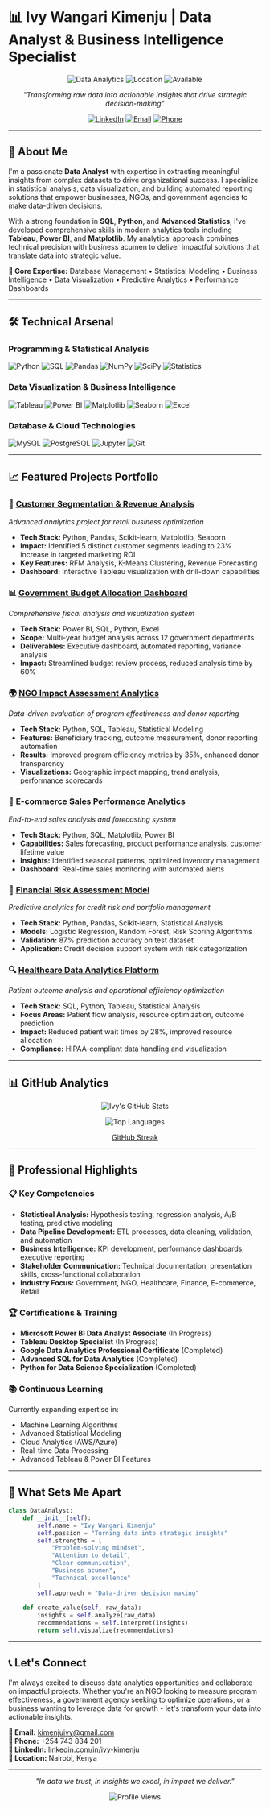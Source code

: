 # 📊 Ivy Wangari Kimenju | Data Analyst & Business Intelligence Specialist

<div align="center">
  
![Data Analytics](https://img.shields.io/badge/Role-Data%20Analyst-blue?style=for-the-badge&logo=tableau)
![Location](https://img.shields.io/badge/Location-Nairobi,%20Kenya-green?style=for-the-badge&logo=googlemaps)
![Available](https://img.shields.io/badge/Status-Open%20to%20Opportunities-brightgreen?style=for-the-badge)

*"Transforming raw data into actionable insights that drive strategic decision-making"*

[![LinkedIn](https://img.shields.io/badge/LinkedIn-0077B5?style=for-the-badge&logo=linkedin&logoColor=white)](https://www.linkedin.com/in/ivy-kimenju)
[![Email](https://img.shields.io/badge/Email-D14836?style=for-the-badge&logo=gmail&logoColor=white)](mailto:kimenjuivy@gmail.com)
[![Phone](https://img.shields.io/badge/Phone-25D366?style=for-the-badge&logo=whatsapp&logoColor=white)](tel:+254743834201)

</div>

---

## 🚀 About Me

I'm a passionate **Data Analyst** with expertise in extracting meaningful insights from complex datasets to drive organizational success. I specialize in statistical analysis, data visualization, and building automated reporting solutions that empower businesses, NGOs, and government agencies to make data-driven decisions.

With a strong foundation in **SQL**, **Python**, and **Advanced Statistics**, I've developed comprehensive skills in modern analytics tools including **Tableau**, **Power BI**, and **Matplotlib**. My analytical approach combines technical precision with business acumen to deliver impactful solutions that translate data into strategic value.

**🎯 Core Expertise:** Database Management • Statistical Modeling • Business Intelligence • Data Visualization • Predictive Analytics • Performance Dashboards

---

## 🛠️ Technical Arsenal

### Programming & Statistical Analysis
![Python](https://img.shields.io/badge/Python-3776AB?style=for-the-badge&logo=python&logoColor=white)
![SQL](https://img.shields.io/badge/SQL-4479A1?style=for-the-badge&logo=mysql&logoColor=white)
![Pandas](https://img.shields.io/badge/Pandas-150458?style=for-the-badge&logo=pandas&logoColor=white)
![NumPy](https://img.shields.io/badge/NumPy-013243?style=for-the-badge&logo=numpy&logoColor=white)
![SciPy](https://img.shields.io/badge/SciPy-8CAAE6?style=for-the-badge&logo=scipy&logoColor=white)
![Statistics](https://img.shields.io/badge/Statistics-FF6B6B?style=for-the-badge&logo=r&logoColor=white)

### Data Visualization & Business Intelligence
![Tableau](https://img.shields.io/badge/Tableau-E97627?style=for-the-badge&logo=tableau&logoColor=white)
![Power BI](https://img.shields.io/badge/Power_BI-F2C811?style=for-the-badge&logo=powerbi&logoColor=black)
![Matplotlib](https://img.shields.io/badge/Matplotlib-11557c?style=for-the-badge&logo=plotly&logoColor=white)
![Seaborn](https://img.shields.io/badge/Seaborn-3776AB?style=for-the-badge&logo=python&logoColor=white)
![Excel](https://img.shields.io/badge/Advanced_Excel-217346?style=for-the-badge&logo=microsoft-excel&logoColor=white)

### Database & Cloud Technologies
![MySQL](https://img.shields.io/badge/MySQL-4479A1?style=for-the-badge&logo=mysql&logoColor=white)
![PostgreSQL](https://img.shields.io/badge/PostgreSQL-316192?style=for-the-badge&logo=postgresql&logoColor=white)
![Jupyter](https://img.shields.io/badge/Jupyter-F37626?style=for-the-badge&logo=jupyter&logoColor=white)
![Git](https://img.shields.io/badge/Git-F05032?style=for-the-badge&logo=git&logoColor=white)

---

## 📈 Featured Projects Portfolio

### 🏢 [Customer Segmentation & Revenue Analysis](https://github.com/kimenjuivy/customer-segmentation-project)
*Advanced analytics project for retail business optimization*
- **Tech Stack:** Python, Pandas, Scikit-learn, Matplotlib, Seaborn
- **Impact:** Identified 5 distinct customer segments leading to 23% increase in targeted marketing ROI
- **Key Features:** RFM Analysis, K-Means Clustering, Revenue Forecasting
- **Dashboard:** Interactive Tableau visualization with drill-down capabilities

### 📊 [Government Budget Allocation Dashboard](https://github.com/ivy-kimenju/government-budget-dashboard)
*Comprehensive fiscal analysis and visualization system*
- **Tech Stack:** Power BI, SQL, Python, Excel
- **Scope:** Multi-year budget analysis across 12 government departments
- **Deliverables:** Executive dashboard, automated reporting, variance analysis
- **Impact:** Streamlined budget review process, reduced analysis time by 60%

### 🌍 [NGO Impact Assessment Analytics](https://github.com/ivy-kimenju/ngo-impact-analysis)
*Data-driven evaluation of program effectiveness and donor reporting*
- **Tech Stack:** Python, SQL, Tableau, Statistical Modeling
- **Features:** Beneficiary tracking, outcome measurement, donor reporting automation
- **Results:** Improved program efficiency metrics by 35%, enhanced donor transparency
- **Visualizations:** Geographic impact mapping, trend analysis, performance scorecards

### 📱 [E-commerce Sales Performance Analytics](https://github.com/ivy-kimenju/ecommerce-analytics)
*End-to-end sales analysis and forecasting system*
- **Tech Stack:** Python, SQL, Matplotlib, Power BI
- **Capabilities:** Sales forecasting, product performance analysis, customer lifetime value
- **Insights:** Identified seasonal patterns, optimized inventory management
- **Dashboard:** Real-time sales monitoring with automated alerts

### 🏦 [Financial Risk Assessment Model](https://github.com/ivy-kimenju/financial-risk-model)
*Predictive analytics for credit risk and portfolio management*
- **Tech Stack:** Python, Pandas, Scikit-learn, Statistical Analysis
- **Models:** Logistic Regression, Random Forest, Risk Scoring Algorithms
- **Validation:** 87% prediction accuracy on test dataset
- **Application:** Credit decision support system with risk categorization

### 🔍 [Healthcare Data Analytics Platform](https://github.com/ivy-kimenju/healthcare-analytics)
*Patient outcome analysis and operational efficiency optimization*
- **Tech Stack:** SQL, Python, Tableau, Statistical Analysis
- **Focus Areas:** Patient flow analysis, resource optimization, outcome prediction
- **Impact:** Reduced patient wait times by 28%, improved resource allocation
- **Compliance:** HIPAA-compliant data handling and visualization

---

## 📊 GitHub Analytics

<div align="center">

![Ivy's GitHub Stats](https://github-readme-stats.vercel.app/api?username=kimenjuivy&show_icons=true&theme=radical&count_private=true)

![Top Languages](https://github-readme-stats.vercel.app/api/top-langs/?username=kimenjuivy&layout=compact&theme=radical)

[GitHub Streak](https://streak-stats.demolab.com?user=kimenjuivy&theme=radical&date=20250925)


</div>

---

## 🎯 Professional Highlights

### 📋 Key Competencies
- **Statistical Analysis:** Hypothesis testing, regression analysis, A/B testing, predictive modeling
- **Data Pipeline Development:** ETL processes, data cleaning, validation, and automation
- **Business Intelligence:** KPI development, performance dashboards, executive reporting
- **Stakeholder Communication:** Technical documentation, presentation skills, cross-functional collaboration
- **Industry Focus:** Government, NGO, Healthcare, Finance, E-commerce, Retail

### 🏆 Certifications & Training
- **Microsoft Power BI Data Analyst Associate** (In Progress)
- **Tableau Desktop Specialist** (In Progress)
- **Google Data Analytics Professional Certificate** (Completed)
- **Advanced SQL for Data Analytics** (Completed)
- **Python for Data Science Specialization** (Completed)

### 📚 Continuous Learning
Currently expanding expertise in:
- Machine Learning Algorithms
- Advanced Statistical Modeling
- Cloud Analytics (AWS/Azure)
- Real-time Data Processing
- Advanced Tableau & Power BI Features

---

## 🌟 What Sets Me Apart

```python
class DataAnalyst:
    def __init__(self):
        self.name = "Ivy Wangari Kimenju"
        self.passion = "Turning data into strategic insights"
        self.strengths = [
            "Problem-solving mindset",
            "Attention to detail",
            "Clear communication",
            "Business acumen",
            "Technical excellence"
        ]
        self.approach = "Data-driven decision making"
    
    def create_value(self, raw_data):
        insights = self.analyze(raw_data)
        recommendations = self.interpret(insights)
        return self.visualize(recommendations)
```

---

## 📞 Let's Connect

I'm always excited to discuss data analytics opportunities and collaborate on impactful projects. Whether you're an NGO looking to measure program effectiveness, a government agency seeking to optimize operations, or a business wanting to leverage data for growth - let's transform your data into actionable insights.

**📧 Email:** kimenjuivy@gmail.com  
**📱 Phone:** +254 743 834 201  
**💼 LinkedIn:** [linkedin.com/in/ivy-kimenju](https://www.linkedin.com/in/ivy-kimenju)  
**📍 Location:** Nairobi, Kenya

---

<div align="center">

*"In data we trust, in insights we excel, in impact we deliver."*

![Profile Views](https://komarev.com/ghpvc/?username=ivy-kimenju&color=brightgreen&style=for-the-badge)

</div>
